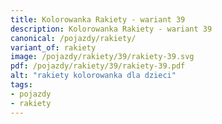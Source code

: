 ```yaml
---
title: Kolorowanka Rakiety - wariant 39
description: Kolorowanka Rakiety - wariant 39
canonical: /pojazdy/rakiety/
variant_of: rakiety
image: /pojazdy/rakiety/39/rakiety-39.svg
pdf: /pojazdy/rakiety/39/rakiety-39.pdf
alt: "rakiety kolorowanka dla dzieci"
tags:
- pojazdy
- rakiety
---
```

